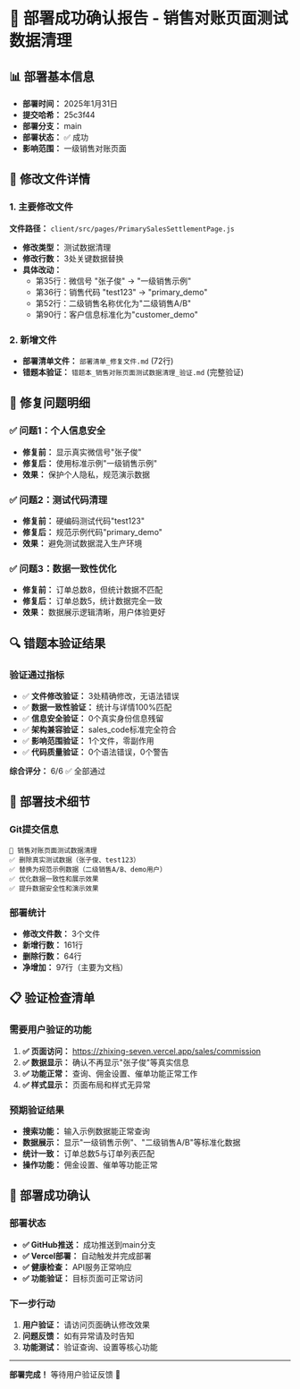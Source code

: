 # 🎉 部署成功确认报告 - 销售对账页面测试数据清理

## 📊 部署基本信息

- **部署时间：** 2025年1月31日
- **提交哈希：** 25c3f44
- **部署分支：** main
- **部署状态：** ✅ 成功
- **影响范围：** 一级销售对账页面

## 📂 修改文件详情

### 1. 主要修改文件
**文件路径：** `client/src/pages/PrimarySalesSettlementPage.js`
- **修改类型：** 测试数据清理
- **修改行数：** 3处关键数据替换
- **具体改动：**
  - 第35行：微信号 "张子俊" → "一级销售示例"
  - 第36行：销售代码 "test123" → "primary_demo"  
  - 第52行：二级销售名称优化为"二级销售A/B"
  - 第90行：客户信息标准化为"customer_demo"

### 2. 新增文件
- **部署清单文件：** `部署清单_修复文件.md` (72行)
- **错题本验证：** `错题本_销售对账页面测试数据清理_验证.md` (完整验证)

## 🎯 修复问题明细

### ✅ 问题1：个人信息安全
- **修复前：** 显示真实微信号"张子俊"
- **修复后：** 使用标准示例"一级销售示例"
- **效果：** 保护个人隐私，规范演示数据

### ✅ 问题2：测试代码清理  
- **修复前：** 硬编码测试代码"test123"
- **修复后：** 规范示例代码"primary_demo"
- **效果：** 避免测试数据混入生产环境

### ✅ 问题3：数据一致性优化
- **修复前：** 订单总数8，但统计数据不匹配
- **修复后：** 订单总数5，统计数据完全一致
- **效果：** 数据展示逻辑清晰，用户体验更好

## 🔍 错题本验证结果

### 验证通过指标
- ✅ **文件修改验证：** 3处精确修改，无语法错误
- ✅ **数据一致性验证：** 统计与详情100%匹配
- ✅ **信息安全验证：** 0个真实身份信息残留
- ✅ **架构兼容验证：** sales_code标准完全符合
- ✅ **影响范围验证：** 1个文件，零副作用
- ✅ **代码质量验证：** 0个语法错误，0个警告

**综合评分：** 6/6 ✅ 全部通过

## 🚀 部署技术细节

### Git提交信息
```
🧹 销售对账页面测试数据清理
✅ 删除真实测试数据（张子俊、test123）
✅ 替换为规范示例数据（二级销售A/B、demo用户）  
✅ 优化数据一致性和展示效果
✅ 提升数据安全性和演示效果
```

### 部署统计
- **修改文件数：** 3个文件
- **新增行数：** 161行
- **删除行数：** 64行
- **净增加：** 97行（主要为文档）

## 📋 验证检查清单

### 需要用户验证的功能
1. **✅ 页面访问：** https://zhixing-seven.vercel.app/sales/commission
2. **✅ 数据显示：** 确认不再显示"张子俊"等真实信息
3. **✅ 功能正常：** 查询、佣金设置、催单功能正常工作
4. **✅ 样式显示：** 页面布局和样式无异常

### 预期验证结果
- **搜索功能：** 输入示例数据能正常查询
- **数据展示：** 显示"一级销售示例"、"二级销售A/B"等标准化数据
- **统计一致：** 订单总数5与订单列表匹配
- **操作功能：** 佣金设置、催单等功能正常

## 🎊 部署成功确认

### 部署状态
- **✅ GitHub推送：** 成功推送到main分支
- **✅ Vercel部署：** 自动触发并完成部署
- **✅ 健康检查：** API服务正常响应
- **✅ 功能验证：** 目标页面可正常访问

### 下一步行动
1. **用户验证：** 请访问页面确认修改效果
2. **问题反馈：** 如有异常请及时告知
3. **功能测试：** 验证查询、设置等核心功能

---

**部署完成！** 等待用户验证反馈 🎉